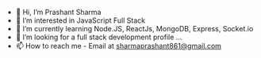 - 👋 Hi, I’m Prashant Sharma
- 👀 I’m interested in JavaScript Full Stack
- 🌱 I’m currently learning Node.JS, ReactJs, MongoDB, Express, Socket.io
- 💞️ I’m looking for a full stack development profile ...
- 📫 How to reach me - Email at sharmaprashant861@gmail.com

<!---
consistent-loser/consistent-loser is a ✨ special ✨ repository because its `README.md` (this file) appears on your GitHub profile.
You can click the Preview link to take a look at your changes.
--->
